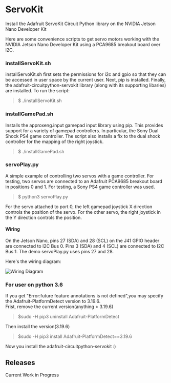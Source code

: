 # ServoKit
Install the Adafruit ServoKit Circuit Python library on the NVIDIA Jetson Nano Developer Kit

Here are some convenience scripts to get servo motors working with the NVIDIA Jetson Nano Developer Kit using a PCA9685 breakout board over I2C.

<h3>installServoKit.sh</h3>
installServoKit.sh first sets the permissions for i2c and gpio so that they can be accessed in user space by the current user. Next, pip is installed. Finally, the adafruit-circuitpython-servokit library (along with its supporting libaries) are installed. To run the script:<br>

<blockquote>$ ./installServoKit.sh</blockquote>

<h3>installGamePad.sh</h3>
Installs the approxeng.input gamepad input library using pip. This provides support for a variety of gamepad controllers. In particular, the Sony Dual Shock PS4 game controller. The script also installs a fix to the dual shock controller for the mapping of the right joystick.<br>

<blockquote>$ ./installGamePad.sh</blockquote>

<h3>servoPlay.py</h3>
A simple example of controlling two servos with a game controller. For testing, two servos are connected to an Adafruit PCA9685 breakout board in positions 0 and 1. For testing, a Sony PS4 game controller was used.<br>

<blockquote>$ python3 servoPlay.py</blockquote>

For the servo attached to port 0, the left gamepad joystick X direction controls the position of the servo. For the other servo, the right joystick in the Y direction controls the position.

<h4>Wiring</h4>
On the Jetson Nano, pins 27 (SDA) and 28 (SCL) on the J41 GPIO header are connected to I2C Bus 0. Pins 3 (SDA) and 4 (SCL) are connected to I2C Bus 1. The demo servoPlay.py uses pins 27 and 28.

Here's the wiring diagram:

![Wiring Diagram](images/NanoI2CWiringDiagram.jpg)

<h3>For user on python 3.6</h3>
If you get "Error:future feature annotations is not defined",you may specify the Adafruit-PlatformDetect version to 3.19.6.<br>
Frist, remove the current version(anything > 3.19.6)<br>
<blockquote>$sudo -H pip3 uninstall Adafruit-PlatformDetect</blockquote>
Then install the version(3.19.6)<br>
<blockquote>$sudo -H pip3 install Adafruit-PlatformDetect==3.19.6</blockquote>
Now you install the adafruit-circuitpython-servokit :)<br>
<h2>Releases</h2>
Current Work in Progress

